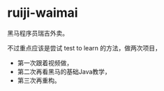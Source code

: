 # ruiji-waimai

黑马程序员瑞吉外卖。

不过重点应该是尝试 test to learn 的方法，做两次项目，

- 第一次跟着视频做，
- 第二次再看黑马的基础Java教学，
- 第三次再重构。
